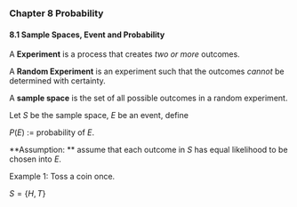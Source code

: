 ### Chapter 8 Probability

#### 8.1 Sample Spaces, Event and Probability

A **Experiment** is a process that creates *two or more* outcomes.

A **Random Experiment** is an experiment such that the outcomes *cannot* be determined with certainty.

A **sample space** is the set of all possible outcomes in a random experiment.

Let $S$ be the sample space, $E$ be an event, define 

$P(E)$ := probability of $E$.

**Assumption: ** assume that each outcome in $S$ has equal likelihood to be chosen into $E$.



Example 1: Toss a coin once.

$S = \{H,T\}$

